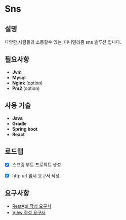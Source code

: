 # Sns

## 설명
다양한 사람들과 소통할수 있는, 미니멀리즘 sns 솔루션 입니다.

## 필요사항
- **Jvm**
- **Mysql**
- **Nginx** (option)
- **Pm2** (option)


## 사용 기술
- **Java**
- **Gradle**
- **Spring boot**
- **React**

## 로드맵
- [x] 스프링 부트 프로젝트 생성
- [x] http url  임시 요구서 작성



## 요구사항
- [RestApi 작성 요구서](./document/rest.md)
- [View 작성 요구서](./document/view.md)